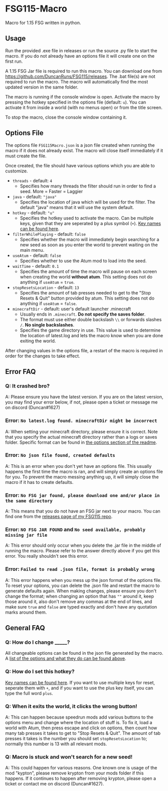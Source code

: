 # FSG115-Macro
 Macro for 1.15 FSG written in python.

## Usage

Run the provided .exe file in releases or run the source .py file to start the macro. If you do not already have an options file it will create one on the first run.

A 1.15 FSG Jar file is required to run this macro. You can download one from https://github.com/DuncanRuns/FSG115/releases. The .bat file(s) are not required to run the macro. The macro will automatically find the most updated version in the same folder.

The macro is running if the console window is open. Activate the macro by pressing the hotkey specified in the options file (default: `u`). You can activate it from inside a world (with no menus open) or from the title screen.

To stop the macro, close the console window containing it.

## Options File

The options file `FSG115Macro.json` is a json file created when running the macro if it does not already exist. The macro will close itself immediately if it must create the file.

Once created, the file should have various options which you are able to customize.

- `threads` - default: `4`
    - Specifies how many threads the filter should run in order to find a seed. More = Faster = Laggier
- `java` - default: `"java"`
    - Specifies the location of java which will be used for the filter. The default "java" means that it will use the system default.
- `hotkey` - default: `"u"`
    - Specifies the hotkey used to activate the macro. Can be multiple keys, given that they are seperated by a plus symbol (`+`). [Key names can be found here](https://github.com/DuncanRuns/FSG115-Macro/blob/main/keys.txt).
- `filterWhilePlaying` - default: `false`
    - Specifies whether the macro will immediately begin searching for a new seed as soon as you enter the world to prevent waiting on the main menu.
- `useAtum` - default: `false`
    - Specifies whether to use the Atum mod to load into the seed.
- `waitTime` - default: `0.1`
    - Specifies the amount of time the macro will pause on each screen when creating the world **without atum**. This setting does not do anything if `useAtum` = `true`.
- `stopResetsLocation` - default: `13`
    - Specifies the amount of tab presses needed to get to the "Stop Resets & Quit" button provided by atum. This setting does not do anything if `useAtum` = `false`.
- `minecraftDir` - default: user's default launcher .minecraft
    - Usually ends in `.minecraft`. **Do not specify the saves folder**. 
    - The format must use either double backslash `\\` or forwards slashes `/`. **No single backslashes**.
    - Specifies the game directory in use. This value is used to determine the location of latest.log and lets the macro know when you are done exiting the world.

After changing values in the options file, a restart of the macro is required in order for the changes to take effect.

## Error FAQ

### Q: It crashed bro?

A: Please ensure you have the latest version. If you are on the latest version, you may find your error below, if not, please open a ticket or message me on discord (Duncan#1627)

### Error: `No latest.log found. minecraftDir might be incorrect`

A: When setting your minecraft directory, please ensure it is correct. Note that you specify the actual minecraft directory rather than a logs or saves folder. Specific format can be found in [the options section of the readme](https://github.com/DuncanRuns/FSG115-Macro#options-file).

### Error: `No json file found, created defaults`

A: This is an error when you don't yet have an options file. This usually happens the first time the macro is ran, and will simply create an options file for you. To prevent the macro messing anything up, it will simply close the macro if it has to create defaults.

### Error: `No FSG jar found, please download one and/or place in the same directory`

A: This means that you do not have an FSG jar next to your macro. You can find one from the [releases page of my FSG115 repo](https://github.com/DuncanRuns/FSG115/releases).

### Error: `NO FSG JAR FOUND` and `No seed available, probably missing jar file`

A: This error should only occur when you delete the .jar file in the middle of running the macro. Please refer to the answer directly above if you get this error. You really shouldn't see this error.

### Error: `Failed to read .json file, format is probably wrong`

A: This error happens when you mess up the json format of the options file. To reset your options, you can delete the .json file and restart the macro to generate defaults again. When making changes, please ensure you don't change the format; when changing an option that has `""` around it, keep those around it, also don't remove any commas at the end of lines, and make sure `true` and `false` are typed exactly and don't have any quotation marks around them.

## General FAQ

### Q: How do I change _____?

All changeable options can be found in the json file generated by the macro. A [list of the options and what they do can be found above](https://github.com/DuncanRuns/FSG115-Macro#options-file).

### Q: How do I set this hotkey?

[Key names can be found here](https://github.com/DuncanRuns/FSG115-Macro/blob/main/keys.txt). If you want to use multiple keys for reset, seperate them with `+`, and if you want to use the plus key itself, you can type the full word `plus`.

### Q: When it exits the world, it clicks the wrong button!

A: This can happen because speedrun mods add various buttons to the options menu and change where the location of stuff is. To fix it, load a world with Atum, then press escape and click on options, then count how many tab presses it takes to get to "Stop Resets & Quit". The amount of tab presses it takes is the number you should set `stopResetsLocation` to; normally this number is 13 with all relevant mods.

### Q: Macro is stuck and won't search for a new seed!

A: This could happen for various reasons. One known one is usage of the mod "kypton", please remove krypton from your mods folder if this happens. If it continues to happen after removing krypton, please open a ticket or contact me on discord (Duncan#1627).
